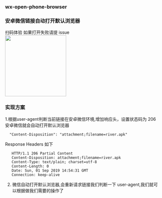 ### wx-open-phone-browser
### 安卓微信链接自动打开默认浏览器

扫码体验 如果打开失败请提 issue  
<img width='200' src="http://wx.riverxin.cn/images/qrcode.png" >

### 实现方案

1.根据user-agent判断当前链接在安卓微信环境,增加响应头，设置状态码为 206 安卓微信就会自动打开默认浏览器

```
  "Content-Disposition": "attachment;filename=river.apk"
```

Response Headers 如下

```
   HTTP/1.1 206 Partial Content
   Content-Disposition: attachment;filename=river.apk
   Content-Type: text/plain; charset=utf-8
   Content-Length: 0
   Date: Sun, 01 Sep 2019 14:54:31 GMT
   Connection: keep-alive
```

2.  微信自动打开默认浏览器,会重新请求链接我们判断一下 user-agent,我们就可以根据做我们需要的操作了
